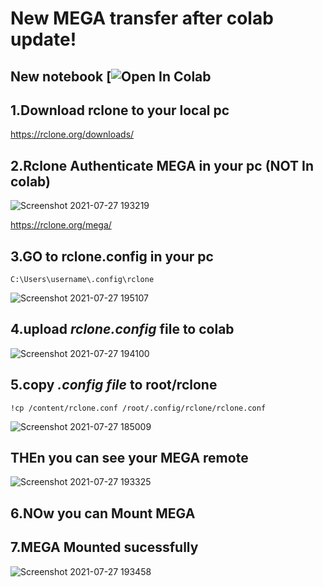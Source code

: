 # New MEGA transfer after colab update!

## New notebook  [![Open In Colab](https://colab.research.google.com/github/jakiyaa/MEga-to-gdrive-transfer/blob/main/New_MEGA_%3C%3E_GDRIVE_.ipynb)



## 1.Download rclone to your local pc

 https://rclone.org/downloads/ 


## 2.Rclone Authenticate MEGA in your pc (NOT In colab)

![Screenshot 2021-07-27 193219](https://user-images.githubusercontent.com/67457538/127168563-727f4e9b-b3ef-4137-a3bf-c63fe551f384.png)

https://rclone.org/mega/  

## 3.GO to rclone.config in your pc

``` C:\Users\username\.config\rclone ```


![Screenshot 2021-07-27 195107](https://user-images.githubusercontent.com/67457538/127170840-fda3098c-3325-44ea-a379-772f571820de.png)


## 4.upload _rclone.config_ file to colab

![Screenshot 2021-07-27 194100](https://user-images.githubusercontent.com/67457538/127169048-d49739e5-746a-499c-975c-d868171e5e39.png)


## 5.copy _.config file_ to  root/rclone

``` !cp /content/rclone.conf /root/.config/rclone/rclone.conf  ```

![Screenshot 2021-07-27 185009](https://user-images.githubusercontent.com/67457538/127169647-59fbc723-c7ef-4955-b665-664e29fd3aa1.png)


## THEn you  can see your MEGA remote

![Screenshot 2021-07-27 193325](https://user-images.githubusercontent.com/67457538/127169714-aa14b177-595b-4b6e-92db-7012e4467d38.png)

## 6.NOw you can Mount MEGA

## 7.MEGA Mounted sucessfully

![Screenshot 2021-07-27 193458](https://user-images.githubusercontent.com/67457538/127169882-e4f074a7-2fa5-4278-a85d-b9d99a570dbf.png)
